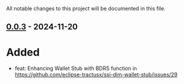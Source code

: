 All notable changes to this project will be documented in this file.

## [0.0.3](https://github.com/eclipse-tractusx/ssi-dim-wallet-stub/compare/0.0.2...0.0.3) - 2024-11-20

# Added

* feat: Enhancing Wallet Stub with BDRS function in https://github.com/eclipse-tractusx/ssi-dim-wallet-stub/issues/29
